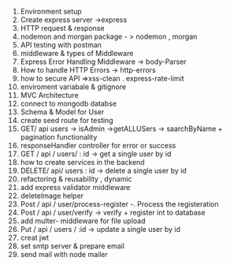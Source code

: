 1. Environment setup
2. Create express server ->express
3. HTTP request & response
4. nodemon and morgan package - > nodemon , morgan
5. API testing with postman 
6. middleware & types of Middleware 
7. Express Error Handling Middleware -> body-Parser
8. How to handle HTTP Errors -> http-errors
9. how to secure API =>xss-clean . express-rate-limit
10. enviroment variabale & gitignore
11. MVC Architecture
12. connect to mongodb databse
13. Schema & Model for User
14. create seed route for testing
15. GET/ api users -> isAdmin ->getALLUSers -> saarchByName + pagination functionality
16. responseHandler controller for error or success
17. GET / api / users/ : id -> get a single user by id
18. how to create services in the backend
19. DELETE/ api/ users : id -> delete a single user by id 
20. refactoring & reusability , dynamic
21. add express validator middleware
22. deleteImage helper
23. Post / api / user/process-register -. Process the registeration
25. Post / api / user/verify -> verify + register int to database
26. add multer- middleware for file upload 
27. Put / api / users / :id -> update a single user by id
28. creat jwt
29. set smtp server & prepare email
30. send mail with node mailer






